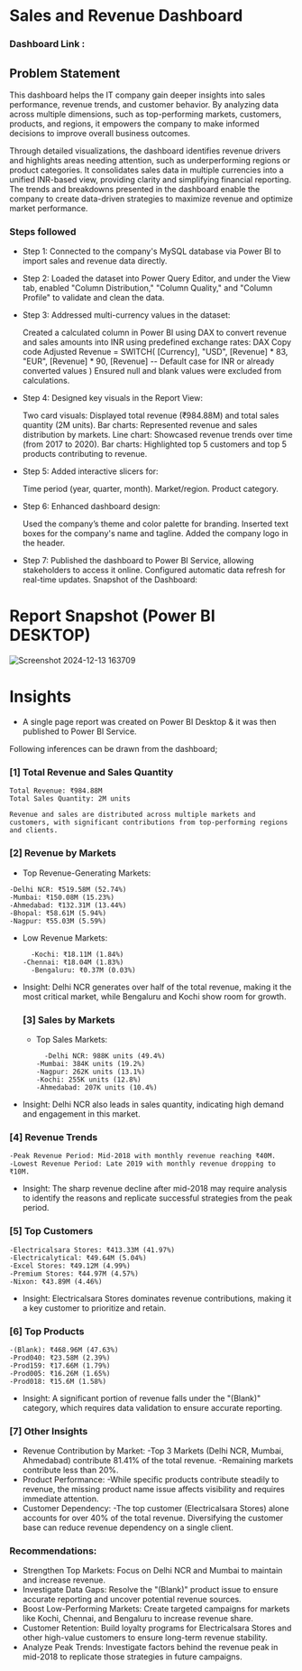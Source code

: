 
# Sales and Revenue Dashboard

### Dashboard Link : 

## Problem Statement

This dashboard helps the IT company gain deeper insights into sales performance, revenue trends, and customer behavior. By analyzing data across multiple dimensions, such as top-performing markets, customers, products, and regions, it empowers the company to make informed decisions to improve overall business outcomes.

Through detailed visualizations, the dashboard identifies revenue drivers and highlights areas needing attention, such as underperforming regions or product categories. It consolidates sales data in multiple currencies into a unified INR-based view, providing clarity and simplifying financial reporting. The trends and breakdowns presented in the dashboard enable the company to create data-driven strategies to maximize revenue and optimize market performance.


### Steps followed 

- Step 1: Connected to the company's MySQL database via Power BI to import sales and revenue data directly.

- Step 2: Loaded the dataset into Power Query Editor, and under the View tab, enabled "Column Distribution," "Column Quality," and "Column Profile" to validate and clean the data.

- Step 3: Addressed multi-currency values in the dataset:

    Created a calculated column in Power BI using DAX to convert revenue and sales amounts into INR using predefined exchange rates:
    DAX
    Copy code
    Adjusted Revenue = 
    SWITCH(
    [Currency],
    "USD", [Revenue] * 83,
    "EUR", [Revenue] * 90,
    [Revenue] -- Default case for INR or already converted values
    )
    Ensured null and blank values were excluded from calculations.

- Step 4: Designed key visuals in the Report View:

    Two card visuals: Displayed total revenue (₹984.88M) and total sales quantity (2M units).
    Bar charts: Represented revenue and sales distribution by markets.
    Line chart: Showcased revenue trends over time (from 2017 to 2020).
    Bar charts: Highlighted top 5 customers and top 5 products contributing to revenue.

- Step 5: Added interactive slicers for:

    Time period (year, quarter, month).
    Market/region.
    Product category.

- Step 6: Enhanced dashboard design:

    Used the company’s theme and color palette for branding.
    Inserted text boxes for the company's name and tagline.
    Added the company logo in the header.

- Step 7: 
    Published the dashboard to Power BI Service, allowing stakeholders to access it online. Configured automatic data refresh for real-time updates.
    Snapshot of the Dashboard:

# Report Snapshot (Power BI DESKTOP)

![Screenshot 2024-12-13 163709](https://github.com/user-attachments/assets/aeab5037-d36d-465c-9039-e27543a916c5)


# Insights

- A single page report was created on Power BI Desktop & it was then published to Power BI Service.

Following inferences can be drawn from the dashboard;

### [1] Total Revenue and Sales Quantity

    Total Revenue: ₹984.88M
    Total Sales Quantity: 2M units

    Revenue and sales are distributed across multiple markets and customers, with significant contributions from top-performing regions and clients.
           
### [2] Revenue by Markets

   - Top Revenue-Generating Markets:

    -Delhi NCR: ₹519.58M (52.74%)
    -Mumbai: ₹150.08M (15.23%)
    -Ahmedabad: ₹132.31M (13.44%)
    -Bhopal: ₹58.61M (5.94%)
    -Nagpur: ₹55.03M (5.59%)

- Low Revenue Markets:

        -Kochi: ₹18.11M (1.84%)
      -Chennai: ₹18.04M (1.83%)
        -Bengaluru: ₹0.37M (0.03%)

- Insight: Delhi NCR generates over half of the total revenue, making it the most critical market, while Bengaluru and Kochi show room for growth.
  
  
  ### [3] Sales by Markets
  
  - Top Sales Markets:

          -Delhi NCR: 988K units (49.4%)
        -Mumbai: 384K units (19.2%)
        -Nagpur: 262K units (13.1%)
        -Kochi: 255K units (12.8%)
        -Ahmedabad: 207K units (10.4%)
- Insight: Delhi NCR also leads in sales quantity, indicating high demand and engagement in this market.

 ### [4] Revenue Trends
 
    -Peak Revenue Period: Mid-2018 with monthly revenue reaching ₹40M.
    -Lowest Revenue Period: Late 2019 with monthly revenue dropping to ₹10M.

- Insight: The sharp revenue decline after mid-2018 may require analysis to identify the reasons and replicate successful strategies from the peak period.
 
 ### [5] Top Customers
 
    -Electricalsara Stores: ₹413.33M (41.97%)
    -Electricalytical: ₹49.64M (5.04%)
    -Excel Stores: ₹49.12M (4.99%)
    -Premium Stores: ₹44.97M (4.57%)
    -Nixon: ₹43.89M (4.46%)
- Insight: Electricalsara Stores dominates revenue contributions, making it a key customer to prioritize and retain.
         
### [6] Top Products

    -(Blank): ₹468.96M (47.63%)
    -Prod040: ₹23.58M (2.39%)
    -Prod159: ₹17.66M (1.79%)
    -Prod005: ₹16.26M (1.65%)
    -Prod018: ₹15.6M (1.58%)
- Insight: A significant portion of revenue falls under the "(Blank)" category, which requires data validation to ensure accurate reporting.

### [7] Other Insights

- Revenue Contribution by Market:
    -Top 3 Markets (Delhi NCR, Mumbai, Ahmedabad) contribute 81.41% of the total revenue.
    -Remaining markets contribute less than 20%.
- Product Performance:
    -While specific products contribute steadily to revenue, the missing product name issue affects visibility and requires immediate attention.
- Customer Dependency:
    -The top customer (Electricalsara Stores) alone accounts for over 40% of the total revenue. Diversifying the customer base can reduce revenue dependency on a single client.

### Recommendations:

- Strengthen Top Markets: Focus on Delhi NCR and Mumbai to maintain and increase revenue.
- Investigate Data Gaps: Resolve the "(Blank)" product issue to ensure accurate reporting and uncover potential revenue sources.
- Boost Low-Performing Markets: Create targeted campaigns for markets like Kochi, Chennai, and Bengaluru to increase revenue share.
- Customer Retention: Build loyalty programs for Electricalsara Stores and other high-value customers to ensure long-term revenue stability.
- Analyze Peak Trends: Investigate factors behind the revenue peak in mid-2018 to replicate those strategies in future campaigns.
